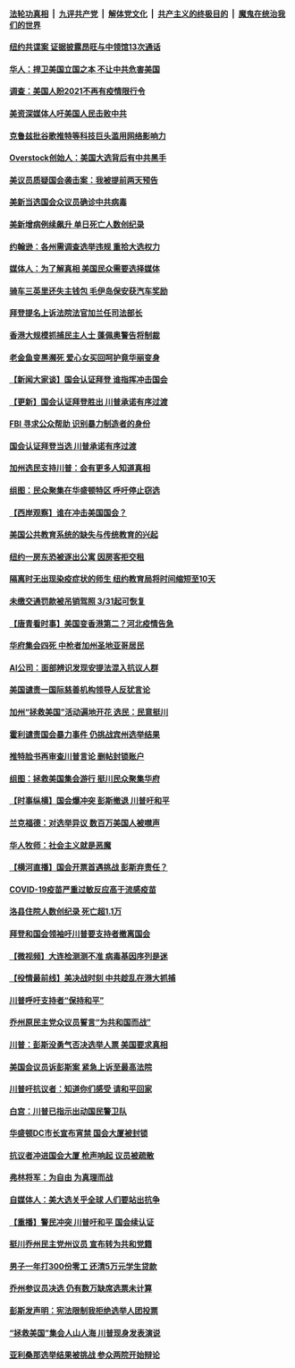 ####  [法轮功真相](../../../../basic/blob/master/README.md?t=01080331) &nbsp;|&nbsp; [九评共产党](../../../../9ping.md/blob/master/README.md?t=01080331) &nbsp;|&nbsp; [解体党文化](../../../../jtdwh.md/blob/master/README.md?t=01080331)  &nbsp;|&nbsp; [共产主义的终极目的](../../../../gczydzjmd.md/blob/master/README.md?t=01080331) &nbsp;|&nbsp; [魔鬼在统治我们的世界](../../../../mgztzwmdsj.md/blob/master/README.md?t=01080331) 

#### [纽约共谍案 证据披露昂旺与中领馆13次通话](../pages/nsc412/n12672560.md?t=01080331) 

#### [华人：捍卫美国立国之本 不让中共危害美国](../pages/nsc412/n12672081.md?t=01080331) 

#### [调查：美国人盼2021不再有疫情限行令](../pages/nsc412/n12673996.md?t=01080331) 

#### [美资深媒体人吁美国人民击败中共](../pages/nsc412/n12671981.md?t=01080331) 

#### [克鲁兹批谷歌推特等科技巨头滥用网络影响力](../pages/nsc412/n12669757.md?t=01080331) 

#### [Overstock创始人：美国大选背后有中共黑手](../pages/nsc412/n12673786.md?t=01080331) 

#### [美议员质疑国会袭击案：我被提前两天预告](../pages/nsc412/n12673857.md?t=01080331) 

#### [美新当选国会众议员确诊中共病毒](../pages/nsc412/n12673823.md?t=01080331) 

#### [美新增病例续飙升 单日死亡人数创纪录](../pages/nsc412/n12673775.md?t=01080331) 

#### [约翰逊：各州需调查选举违规 重拾大选权力](../pages/nsc412/n12673691.md?t=01080331) 

#### [媒体人：为了解真相 美国民众需要选择媒体](../pages/nsc412/n12672058.md?t=01080331) 

#### [骑车三英里还失主钱包 毛伊岛保安获汽车奖励](../pages/nsc412/n12673386.md?t=01080331) 

#### [拜登提名上诉法院法官加兰任司法部长](../pages/nsc412/n12673721.md?t=01080331) 

#### [香港大规模抓捕民主人士 蓬佩奥警告将制裁](../pages/nsc412/n12673443.md?t=01080331) 

#### [老金鱼变黑濒死 爱心女买回呵护竟华丽变身](../pages/nsc412/n12673072.md?t=01080331) 

#### [【新闻大家谈】国会认证拜登 谁指挥冲击国会](../pages/nsc412/n12673461.md?t=01080331) 

#### [【更新】国会认证拜登胜出 川普承诺有序过渡](../pages/nsc412/n12671553.md?t=01080331) 

#### [FBI 寻求公众帮助 识别暴力制造者的身份](../pages/nsc412/n12673390.md?t=01080331) 

#### [国会认证拜登当选 川普承诺有序过渡](../pages/nsc412/n12673189.md?t=01080331) 

#### [加州选民支持川普：会有更多人知道真相](../pages/nsc412/n12672857.md?t=01080331) 

#### [组图：民众聚集在华盛顿特区 呼吁停止窃选](../pages/nsc412/n12672802.md?t=01080331) 

#### [【西岸观察】谁在冲击美国国会？](../pages/nsc412/n12672731.md?t=01080331) 

#### [美国公共教育系统的缺失与传统教育的兴起](../pages/nsc412/n12672408.md?t=01080331) 

#### [纽约一房东恐被逐出公寓 因房客拒交租](../pages/nsc412/n12672457.md?t=01080331) 

#### [隔离时无出现染疫症状的师生  纽约教育局将时间缩短至10天](../pages/nsc412/n12672572.md?t=01080331) 

#### [未缴交通罚款被吊销驾照 3/31起可恢复](../pages/nsc412/n12672587.md?t=01080331) 

#### [【唐青看时事】美国变香港第二？河北疫情告急](../pages/nsc412/n12672107.md?t=01080331) 

#### [华府集会四死 中枪者加州圣地亚哥居民](../pages/nsc412/n12672444.md?t=01080331) 

#### [AI公司：面部辨识发现安提法混入抗议人群](../pages/nsc412/n12672475.md?t=01080331) 

#### [美国谴责一国际慈善机构领导人反犹言论](../pages/nsc412/n12672313.md?t=01080331) 

#### [加州“拯救美国”活动遍地开花 选民：民意挺川](../pages/nsc412/n12672275.md?t=01080331) 

#### [霍利谴责国会暴力事件 仍挑战宾州选举结果](../pages/nsc412/n12672300.md?t=01080331) 

#### [推特脸书再审查川普言论 删帖封锁账户](../pages/nsc412/n12672249.md?t=01080331) 

#### [组图：拯救美国集会游行 挺川民众聚集华府](../pages/nsc412/n12672101.md?t=01080331) 

#### [【时事纵横】国会爆冲突 彭斯撤退 川普吁和平](../pages/nsc412/n12671888.md?t=01080331) 

#### [兰克福德：对选举异议 数百万美国人被噤声](../pages/nsc412/n12671781.md?t=01080331) 

#### [华人牧师：社会主义就是恶魔](../pages/nsc412/n12671896.md?t=01080331) 

#### [【横河直播】国会开票首遇挑战 彭斯弃责任？](../pages/nsc412/n12671986.md?t=01080331) 

#### [COVID-19疫苗严重过敏反应高于流感疫苗](../pages/nsc412/n12671955.md?t=01080331) 

#### [洛县住院人数创纪录 死亡超1.1万](../pages/nsc412/n12671828.md?t=01080331) 

#### [拜登和国会领袖吁川普要支持者撤离国会](../pages/nsc412/n12671917.md?t=01080331) 

#### [【微视频】大连检测测不准 病毒基因序列是迷](../pages/nsc412/n12670766.md?t=01080331) 

#### [【役情最前线】美决战时刻 中共趁乱在港大抓捕](../pages/nsc412/n12671634.md?t=01080331) 

#### [川普呼吁支持者“保持和平”](../pages/nsc412/n12671715.md?t=01080331) 

#### [乔州原民主党众议员誓言“为共和国而战”](../pages/nsc412/n12671725.md?t=01080331) 

#### [川普：彭斯没勇气否决选举人票 美国要求真相](../pages/nsc412/n12671747.md?t=01080331) 

#### [美国会议员诉彭斯案 紧急上诉至最高法院](../pages/nsc412/n12671691.md?t=01080331) 

#### [川普吁抗议者：知道你们感受 请和平回家](../pages/nsc412/n12671771.md?t=01080331) 

#### [白宫：川普已指示出动国民警卫队](../pages/nsc412/n12671431.md?t=01080331) 

#### [华盛顿DC市长宣布宵禁 国会大厦被封锁](../pages/nsc412/n12671653.md?t=01080331) 

#### [抗议者冲进国会大厦 枪声响起 议员被疏散](../pages/nsc412/n12671703.md?t=01080331) 

#### [弗林将军：为自由 为真理而战](../pages/nsc412/n12671632.md?t=01080331) 

#### [自媒体人：美大选关乎全球 人们要站出抗争](../pages/nsc412/n12671615.md?t=01080331) 

#### [【重播】警民冲突 川普吁和平 国会续认证](../pages/nsc412/n12664729.md?t=01080331) 

#### [挺川乔州民主党州议员 宣布转为共和党籍](../pages/nsc412/n12671532.md?t=01080331) 

#### [男子一年打300份零工 还清5万元学生贷款](../pages/nsc412/n12670752.md?t=01080331) 

#### [乔州参议员决选 仍有数万缺席选票未计算](../pages/nsc412/n12671503.md?t=01080331) 

#### [彭斯发声明：宪法限制我拒绝选举人团投票](../pages/nsc412/n12671477.md?t=01080331) 

#### [“拯救美国”集会人山人海 川普现身发表演说](../pages/nsc412/n12671361.md?t=01080331) 

#### [亚利桑那选举结果被挑战 参众两院开始辩论](../pages/nsc412/n12671427.md?t=01080331) 

